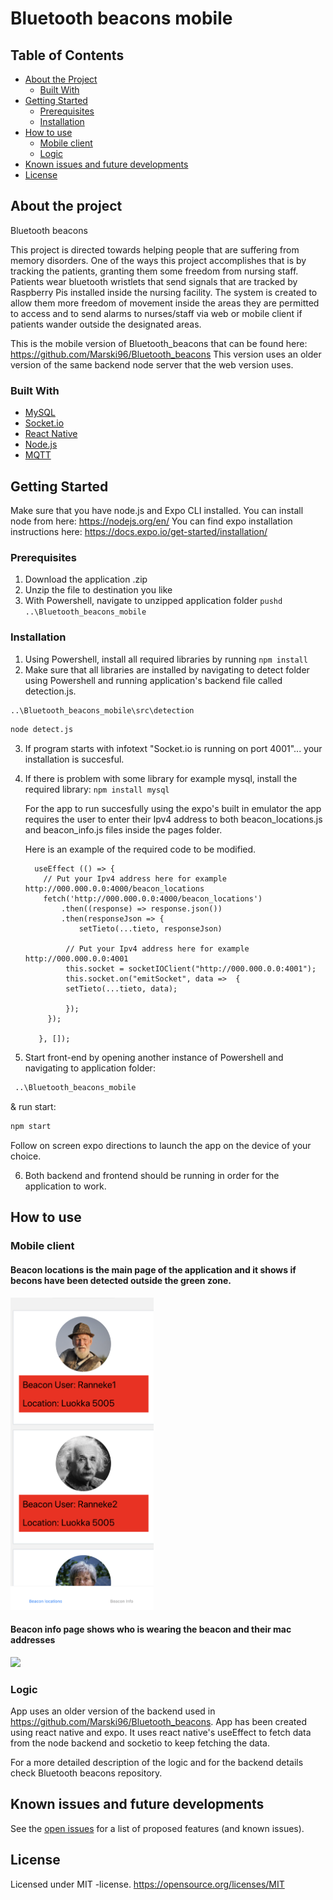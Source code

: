 # Bluetooth beacons mobile

<!-- TABLE OF CONTENTS -->
## Table of Contents

* [About the Project](#about-the-project)
  * [Built With](#built-with)
* [Getting Started](#getting-started)
  * [Prerequisites](#prerequisites)
  * [Installation](#installation)
* [How to use](#how-to-use)
  * [Mobile client](#mobile-client)
  * [Logic](#logic)
* [Known issues and future developments](#known-issues-and-future-developments)
* [License](#license)


<!-- ABOUT THE PROJECT -->
## About the project

Bluetooth beacons

This project is directed towards helping people that are suffering from memory disorders. One of the ways this project accomplishes that is by tracking the patients, granting them some freedom from nursing staff. Patients wear bluetooth wristlets that send signals that are tracked by Raspberry Pis installed inside the nursing facility. The system is created to allow them more freedom of movement inside the areas they are permitted to access and to send alarms to nurses/staff via web or mobile client if patients wander outside the designated areas.

This is the mobile version of Bluetooth_beacons that can be found here: https://github.com/Marski96/Bluetooth_beacons
This version uses an older version of the same backend node server that the web version uses.

### Built With
* [MySQL](https://www.mysql.com/)
* [Socket.io](https://socket.io/)
* [React Native](https://reactjs.org/)
* [Node.js](https://nodejs.org/en/)
* [MQTT](http://mqtt.org/)

<!-- GETTING STARTED -->
## Getting Started

Make sure that you have node.js and Expo CLI installed.
You can install node from here: https://nodejs.org/en/
You can find expo installation instructions here: https://docs.expo.io/get-started/installation/

### Prerequisites

1. Download the application .zip
2. Unzip the file to destination you like
3. With Powershell, navigate to unzipped application folder `pushd ..\Bluetooth_beacons_mobile`

### Installation

1. Using Powershell, install all required libraries by running `npm install`
2. Make sure that all libraries are installed by navigating to detect folder using Powershell and running application's backend file called detection.js.
```sh
..\Bluetooth_beacons_mobile\src\detection
```
```sh
node detect.js
```
3. If program starts with infotext "Socket.io is running on port 4001"... your installation is succesful.
4. If there is problem with some library for example mysql, install the required library: `npm install mysql`

   For the app to run succesfully using the expo's built in emulator the app requires the user to enter their Ipv4 address to both beacon_locations.js and beacon_info.js files inside the pages folder.
   
   Here is an example of the required code to be modified.
   
         useEffect (() => {
           // Put your Ipv4 address here for example http://000.000.0.0:4000/beacon_locations
           fetch('http://000.000.0.0:4000/beacon_locations')
               .then((response) => response.json())
               .then(responseJson => {
                   setTieto(...tieto, responseJson)

                // Put your Ipv4 address here for example http://000.000.0.0:4001
                this.socket = socketIOClient("http://000.000.0.0:4001");
                this.socket.on("emitSocket", data =>  {
                setTieto(...tieto, data);
                
                });
            });
        
          }, []);


5. Start front-end by opening another instance of Powershell and navigating to application folder:
```sh
 ..\Bluetooth_beacons_mobile
```

& run start:

```sh
npm start
```
Follow on screen expo directions to launch the app on the device of your choice.

6. Both backend and frontend should be running in order for the application to work.

<!-- How to use -->
## How to use

<!-- mobile client -->
### Mobile client


#### Beacon locations is the main page of the application and it shows if becons have been detected outside the green zone.
<img src="https://github.com/Marski96/Bluetooth_beacons_mobile/blob/master/IMG/beacon_locations.png" height="500" />


#### Beacon info page shows who is wearing the beacon and their mac addresses
<img src="https://github.com/Marski96/Bluetooth_beacons_mobile/blob/master/IMG/beacon_info.png" height="500" />


<!-- Logic -->
### Logic

 App uses an older version of the backend used in https://github.com/Marski96/Bluetooth_beacons. App has been created using react native and expo. It uses react native's useEffect to fetch data from the node backend and socketio to keep fetching the data.
 
 For a more detailed description of the logic and for the backend details check Bluetooth beacons repository.

<!-- Known issues and future developments -->
## Known issues and future developments

See the [open issues](https://github.com/Marski96/Bluetooth_beacons_mobile/issues) for a list of proposed features (and known issues).

<!-- License -->
## License
Licensed under MIT -license.
https://opensource.org/licenses/MIT
